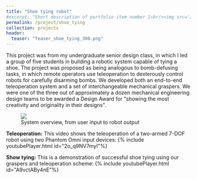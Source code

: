 ```yaml
---
title: "Shoe tying robot"
#excerpt: "Short description of portfolio item number 1<br/><img src='/images/Laser_scanner.png'>"
permalink: /project/shoe_tying
collection: projects
header:
  teaser: "Teaser_shoe_tying_300.png"
---
```

This project was from my undergraduate senior design class, in which I led a group of five students in building a robotic system capable of tying a shoe. The project was proposed as being analogous to bomb-defusing tasks, in which remote operators use teleoperation to dexterously control robots for carefully disarming bombs. We developed both an end-to-end teleoperation system and a set of interchangeable mechanical graspers. We were one of the three out of approximately a dozen mechanical engineering design teams to be awarded a Design Award for "showing the most creativity and originality in their designs".
<figure class="threequarters">
    <img src= "{{ "System_Overview_Picture2.jpg" | prepend: "/images/" | prepend: base_path }}">
    <figcaption>System overview, from user input to robot output</figcaption>
</figure>

**Teleoperation:** This video shows the teleoperation of a two-armed 7-DOF robot using two Phantom Omni input devices:
{% include youtubePlayer.html id="2o_q9NV7myI"%}

**Show tying:** This is a demonstration of successful shoe tying using our graspers and teleoperation scheme:
{% include youtubePlayer.html id="A9vctABy4nE"%}
